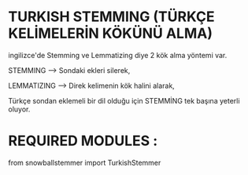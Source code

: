 # TURKISH STEMMING (TÜRKÇE KELİMELERİN KÖKÜNÜ ALMA)

ingilizce'de Stemming ve Lemmatizing diye 2 kök alma yöntemi var. 

STEMMING --> Sondaki ekleri silerek,

LEMMATIZING --> Direk kelimenin kök halini alarak,

Türkçe sondan eklemeli bir dil olduğu için STEMMİNG tek başına yeterli oluyor.

# REQUIRED MODULES : 

from snowballstemmer import TurkishStemmer
